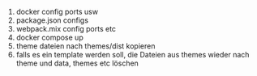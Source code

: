1) docker config ports usw
2) package.json configs
3) webpack.mix config ports etc
4) docker compose up
5) theme dateien nach themes/dist kopieren
6) falls es ein template werden soll, die Dateien aus themes wieder nach theme und data, themes etc löschen
